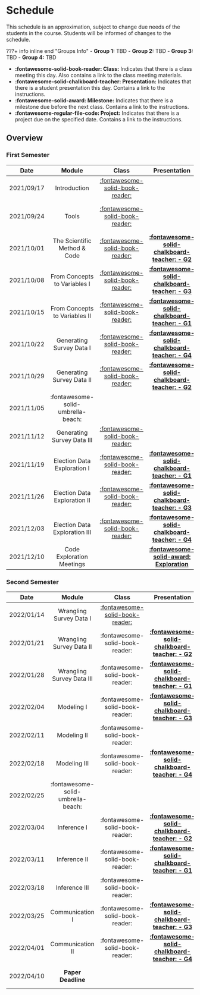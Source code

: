 # Schedule

This schedule is an approximation, subject to change due needs of the students in the course. Students will be informed of changes to the schedule.

???+ info inline end "Groups Info"
    - **Group 1:** TBD
    - **Group 2:** TBD
    - **Group 3:** TBD
    - **Group 4:** TBD

- **:fontawesome-solid-book-reader: Class:** Indicates that there is a class meeting this day. Also contains a link to the class meeting materials.
- **:fontawesome-solid-chalkboard-teacher: Presentation:** Indicates that there is a student presentation this day. Contains a link to the instructions.
- **:fontawesome-solid-award: Milestone:** Indicates that there is a milestone due before the next class. Contains a link to the instructions.
- **:fontawesome-regular-file-code: Project:** Indicates that there is a project due on the specified date. Contains a link to the instructions.


## Overview

### First Semester

| Date       | Module                             | Class                                                       | Presentation                                                                                                                                               | Deadline                                                                                                                                                |
| :-:        | :-:                                | :-:                                                         | :-:                                                                                                                                                        | :-:                                                                                                                                                     |
| 2021/09/17 | Introduction                       | [:fontawesome-solid-book-reader:](modules/introduction.md)  |                                                                                                                                                            |                                                                                                                                                         |
| 2021/09/24 | Tools                              | [:fontawesome-solid-book-reader:](modules/tools.md)         |                                                                                                                                                            | [**:fontawesome-regular-paper-plane: Onboarding**](resources/onboarding.md)                                                                             |
| 2021/10/01 | The Scientific Method & Code       | [:fontawesome-solid-book-reader:](modules/programming-1.md) | [**:fontawesome-solid-chalkboard-teacher: - G2**](activities/participation.md)                                                                             | [**:fontawesome-solid-award: Idea**](https://colab.research.google.com/github/mickaeltemporao/data-analysis/blob/main/materials/assignment-1.ipynb)     |
| 2021/10/08 | From Concepts to Variables I       | [:fontawesome-solid-book-reader:](modules/programming-2.md) | [**:fontawesome-solid-chalkboard-teacher: - G3**](activities/participation.md)                                                                             |                                                                                                                                                         |
| 2021/10/15 | From Concepts to Variables II      | [:fontawesome-solid-book-reader:](modules/programming-3.md) | [**:fontawesome-solid-chalkboard-teacher: - G1**](activities/participation.md)                                                                             |                                                                                                                                                         |
| 2021/10/22 | Generating Survey Data I           | [:fontawesome-solid-book-reader:](modules/programming-4.md) | [**:fontawesome-solid-chalkboard-teacher: - G4**](activities/participation.md)                                                                             |                                                                                                                                                         |
| 2021/10/29 | Generating Survey Data II          | [:fontawesome-solid-book-reader:](modules/exploration-1.md) | [**:fontawesome-solid-chalkboard-teacher: - G2**](activities/participation.md)                                                                             | [**:fontawesome-solid-award: Proposal**](https://colab.research.google.com/github/mickaeltemporao/data-analysis/blob/main/materials/assignment-2.ipynb) |
| 2021/11/05 | :fontawesome-solid-umbrella-beach: |                                                             |                                                                                                                                                            |                                                                                                                                                         |
| 2021/11/12 | Generating Survey Data III         | [:fontawesome-solid-book-reader:](modules/exploration-2.md) |                                                                                                                                                            |                                                                                                                                                         |
| 2021/11/19 | Election Data Exploration I        | [:fontawesome-solid-book-reader:](modules/exploration-3.md) | [**:fontawesome-solid-chalkboard-teacher: - G1**](activities/participation.md)                                                                             |                                                                                                                                                         |
| 2021/11/26 | Election Data Exploration II       | [:fontawesome-solid-book-reader:](modules/exploration-4.md) | [**:fontawesome-solid-chalkboard-teacher: - G3**](activities/participation.md)                                                                             |                                                                                                                                                         |
| 2021/12/03 | Election Data Exploration III      | [:fontawesome-solid-book-reader:](modules/exploration-5.md) | [**:fontawesome-solid-chalkboard-teacher: - G4**](activities/participation.md)                                                                             |                                                                                                                                                         |
| 2021/12/10 | Code Exploration Meetings          |                                                             | [**:fontawesome-solid-award: Exploration**](https://colab.research.google.com/github/mickaeltemporao/data-analysis/blob/main/materials/assignment-3.ipynb) |                                                                                                                                                         |


### Second Semester

| Date       | Module                             | Class                                                      | Presentation                                                                   | Deadline                                  |
| :-:        | :-:                                | :-:                                                        | :-:                                                                            | :-:                                       |
| 2022/01/14 | Wrangling Survey Data I            | [:fontawesome-solid-book-reader:](modules/management-1.md) |                                                                                |                                           |
| 2022/01/21 | Wrangling Survey Data II           | :fontawesome-solid-book-reader:                            | [**:fontawesome-solid-chalkboard-teacher: - G2**](activities/participation.md) |                                           |
| 2022/01/28 | Wrangling Survey Data III          | :fontawesome-solid-book-reader:                            | [**:fontawesome-solid-chalkboard-teacher: - G1**](activities/participation.md) |                                           |
| 2022/02/04 | Modeling I                         | :fontawesome-solid-book-reader:                            | [**:fontawesome-solid-chalkboard-teacher: - G3**](activities/participation.md) | **:fontawesome-solid-award: Analysis**    |
| 2022/02/11 | Modeling II                        | :fontawesome-solid-book-reader:                            |                                                                                |                                           |
| 2022/02/18 | Modeling III                       | :fontawesome-solid-book-reader:                            | [**:fontawesome-solid-chalkboard-teacher: - G4**](activities/participation.md) |                                           |
| 2022/02/25 | :fontawesome-solid-umbrella-beach: |                                                            |                                                                                |                                           |
| 2022/03/04 | Inference I                        | :fontawesome-solid-book-reader:                            | [**:fontawesome-solid-chalkboard-teacher: - G2**](activities/participation.md) |                                           |
| 2022/03/11 | Inference II                       | :fontawesome-solid-book-reader:                            | [**:fontawesome-solid-chalkboard-teacher: - G1**](activities/participation.md) | **:fontawesome-solid-award: Modeling**    |
| 2022/03/18 | Inference III                      | :fontawesome-solid-book-reader:                            |                                                                                |                                           |
| 2022/03/25 | Communication I                    | :fontawesome-solid-book-reader:                            | [**:fontawesome-solid-chalkboard-teacher: - G3**](activities/participation.md) |                                           |
| 2022/04/01 | Communication II                   | :fontawesome-solid-book-reader:                            | [**:fontawesome-solid-chalkboard-teacher: - G4**](activities/participation.md) |                                           |
| 2022/04/10 | **Paper Deadline**                 |                                                            |                                                                                | **:fontawesome-regular-file-code: Paper** |

